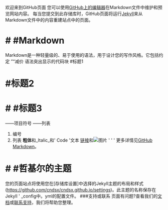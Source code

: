 欢迎来到GitHub页面
您可以使用[GitHub上的编辑器](https://github.com/cndsx/cndsx.github.io/edit/master/index.md)在Markdown文件中维护和预览网站内容。
每当您提交到此存储库时，GitHub页面将运行[Jekyll](https://jekyllrb.com/)来从Markdown文件中的内容重建站点中的页面。
# # #Markdown
Markdown是一种轻量级的、易于使用的语法，用于设计您的写作风格。它包括约定
”“减价
语法突出显示的代码块
#标题1
# #标题2
# # #标题3
——项目符号
——列表
1. 编号
2. 列表
**粗体**和_Italic_和' Code '文本
[链接](url)和![图片](src)
' ' '
更多详情见[GitHub Markdown](https://guides.github.com/features/mastering-markdown/)。
# # #哲基尔的主题
您的页面站点将使用您在[存储库设置]中选择的Jekyll主题的布局和样式(https://github.com/cndsx/cndsx.github.io/settings)。此主题的名称保存在Jekyll ' _config中。yml的配置文件。
###支持或联系
页面有问题?查看我们的[文档](https://help.github.com/ories/github-pages-basics/)或[联系支持](https://github.com/contact)，我们将帮助您整理。
